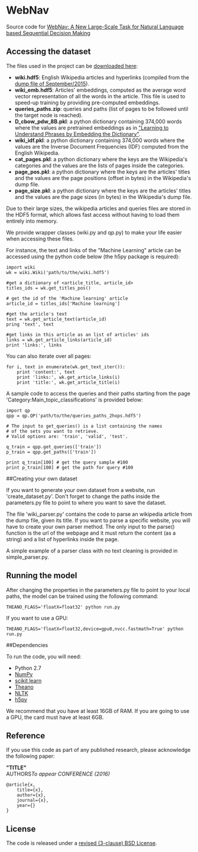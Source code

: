 # WebNav

Source code for [WebNav: A New Large-Scale Task for Natural Language based Sequential Decision Making](http://arxiv.org/abs/)

## Accessing the dataset

The files used in the project can be [downloaded here](https://drive.google.com/folderview?id=0B5LbsF7OcHjqUFhWQ242bzdlTWc&usp=sharing):

* **wiki.hdf5**: English Wikipedia articles and hyperlinks (compiled from the [dump file of September/2015](https://dumps.wikimedia.org/enwiki/20150901/enwiki-20150901-pages-articles.xml.bz2)).
* **wiki_emb.hdf5**: Articles' embeddings, computed as the average word vector representation of all the words in the
article. This file is used to speed-up training by providing pre-computed embeddings.
* **queries_paths.zip**: queries and paths (list of pages to be followed until the target node is reached).
* **D_cbow_pdw_8B.pkl**: a python dictionary containing 374,000 words where the values are pretrained embeddings as in ["Learning to Understand Phrases by Embedding the Dictionary"](http://arxiv.org/pdf/1504.00548v3.pdf).
* **wiki_idf.pkl**: a python dictionary containing 374,000 words where the values are the Inverse Document Frequencies (IDF) computed from the English Wikipedia.
* **cat_pages.pkl**: a python dictionary where the keys are the Wikipedia's categories and the values are the lists of pages inside the categories.
* **page_pos.pkl**: a python dictionary where the keys are the articles' titles and the values are the page positions (offset in bytes) in the Wikipedia's dump file.
* **page_size.pkl**: a python dictionary where the keys are the articles' titles and the values are the page sizes (in bytes) in the Wikipedia's dump file.


Due to their large sizes, the wikipedia articles and queries files are stored in the HDF5 format,
which allows fast access without having to load them entirely into memory.

We provide wrapper classes (wiki.py and qp.py) to make your life easier when accessing these files.

For instance, the text and links of the "Machine Learning" article can be accessed using the python code below (the h5py package is required):

```
import wiki
wk = wiki.Wiki('path/to/the/wiki.hdf5')

#get a dictionary of <article_title, article_id>
titles_ids = wk.get_titles_pos() 

# get the id of the 'Machine learning' article
article_id = titles_ids['Machine learning']

#get the article's text
text = wk.get_article_text(article_id)
pring 'text', text

#get links in this article as an list of articles' ids
links = wk.get_article_links(article_id)
print 'links:', links
```

You can also iterate over all pages:

```
for i, text in enumerate(wk.get_text_iter()):
    print 'content:', text
    print 'links:', wk.get_article_links(i)
    print 'title:', wk.get_article_title(i)
```


A sample code to access the queries and their paths starting from the page 'Category:Main_topic_classifications' is provided below:

```
import qp
qpp = qp.QP('path/to/the/queries_paths_2hops.hdf5')

# The input to get_queries() is a list containing the names
# of the sets you want to retrieve.
# Valid options are: 'train', 'valid', 'test'.

q_train = qpp.get_queries(['train'])  
p_train = qpp.get_paths(['train'])

print q_train[100] # get the query sample #100
print p_train[100] # get the path for query #100
```


##Creating your own dataset

If you want to generate your own dataset from a website, run 'create_dataset.py'. Don't forget to change the paths inside the parameters.py file to point to where you want to save the dataset.

The file 'wiki_parser.py' contains the code to parse an wikipedia article from the dump file, given its title. If you want to parse a specific website, you will have to create your own parser method. The only input to the parse() function is the url of the webpage and it must return the content (as a string) and a list of hyperlinks inside the page.

A simple example of a parser class with no text cleaning is provided in simple_parser.py.



## Running the model

After changing the properties in the parameters.py file to point to your local paths, the model can be trained using the following command:

```
THEANO_FLAGS='floatX=float32' python run.py
```

If you want to use a GPU:

```
THEANO_FLAGS='floatX=float32,device=gpu0,nvcc.fastmath=True' python run.py
```



##Dependencies

To run the code, you will need:
* Python 2.7
* [NumPy](http://www.numpy.org/)
* [scikit learn](http://scikit-learn.org/stable/index.html)
* [Theano](http://deeplearning.net/software/theano/)
* [NLTK](http://www.nltk.org/)
* [h5py](http://www.h5py.org/)

We recommend that you have at least 16GB of RAM. If you are going to use a GPU, the card must have at least 6GB.



## Reference

If you use this code as part of any published research, please acknowledge the
following paper:

**"TITLE"**  
AUTHORS*To appear CONFERENCE (2016)*

    @article{x,
        title={x},
        author={x},
        journal={x},
        year={}
    } 

## License

The code is released under a [revised (3-clause) BSD License](http://directory.fsf.org/wiki/License:BSD_3Clause).

